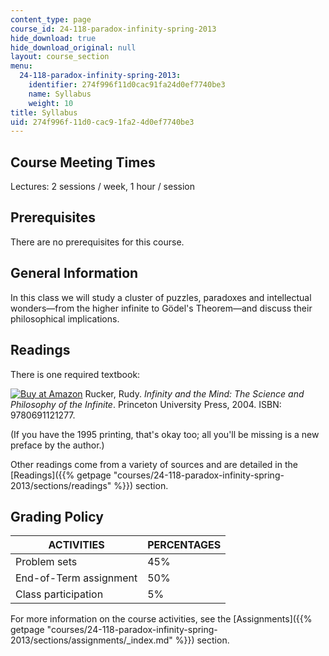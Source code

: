 ```yaml
---
content_type: page
course_id: 24-118-paradox-infinity-spring-2013
hide_download: true
hide_download_original: null
layout: course_section
menu:
  24-118-paradox-infinity-spring-2013:
    identifier: 274f996f11d0cac91fa24d0ef7740be3
    name: Syllabus
    weight: 10
title: Syllabus
uid: 274f996f-11d0-cac9-1fa2-4d0ef7740be3
---
```


Course Meeting Times
--------------------

Lectures: 2 sessions / week, 1 hour / session

Prerequisites
-------------

There are no prerequisites for this course.

General Information
-------------------

In this class we will study a cluster of puzzles, paradoxes and intellectual wonders—from the higher infinite to Gödel's Theorem—and discuss their philosophical implications.

Readings
--------

There is one required textbook:

[![Buy at Amazon](/images/a_logo_17.gif)](http://www.amazon.com/exec/obidos/ASIN/0691121273/ref=nosim/mitopencourse-20) Rucker, Rudy. _Infinity and the Mind: The Science and Philosophy of the Infinite_. Princeton University Press, 2004. ISBN: 9780691121277.

(If you have the 1995 printing, that's okay too; all you'll be missing is a new preface by the author.)

Other readings come from a variety of sources and are detailed in the [Readings]({{% getpage "courses/24-118-paradox-infinity-spring-2013/sections/readings" %}}) section.

Grading Policy
--------------

| ACTIVITIES | PERCENTAGES |
| --- | --- |
| Problem sets | 45% |
| End-of-Term assignment | 50% |
| Class participation | 5% 

For more information on the course activities, see the [Assignments]({{% getpage "courses/24-118-paradox-infinity-spring-2013/sections/assignments/_index.md" %}}) section.